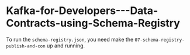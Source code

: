 # Kafka-for-Developers---Data-Contracts-using-Schema-Registry

To run the `schema-registry.json`, you need make the `07-schema-registry-publish-and-con` up and running.
